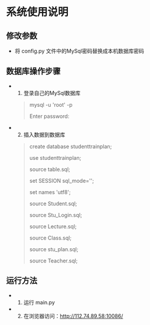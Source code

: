 # 系统使用说明


## 修改参数
* 将 config.py 文件中的MySql密码替换成本机数据库密码

## 数据库操作步骤
* 1. 登录自己的MySql数据库

  >mysql -u 'root' -p
  >
  >Enter password:

* 2. 插入数据到数据库

  >create database studenttrainplan;
  >
  >use studenttrainplan;
  >
  >source table.sql;
  >
  >set SESSION sql_mode='';
  >
  >set names 'utf8';
  >
  >source Student.sql;
  >
  >source Stu_Login.sql;
  >
  >source Lecture.sql;
  >
  >source Class.sql;
  >
  >source stu_plan.sql;
  >
  >source Teacher.sql;


## 运行方法
* 1. 运行 main.py
* 2. 在浏览器访问：http://112.74.89.58:10086/

